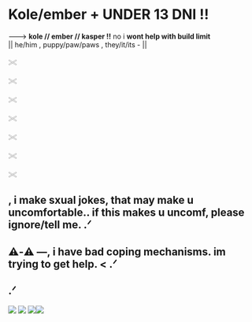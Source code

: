 # Kole/ember +   ****UNDER 13 DNI !!****


---> **kole // ember // kasper !!** no i **wont help with build limit**  
|| he/him , puppy/paw/paws , they/it/its - ||

𓏵

𓏵

𓏵

𓏵

𓏵

𓏵

𓏵
## , i make sxual jokes, that may make u uncomfortable.. if this makes u uncomf, please ignore/tell me. .ᐟ
 
 ## ⚠︎-⚠︎ —, i have bad coping mechanisms. im trying to get help. <  .ᐟ
 ##  .ᐟ
 

 <img src="https://raining-starss.neocities.org/doot%20(3).png"/>  <img src="https://raining-starss.neocities.org/garfpenis%20(4).png"/> <img src="https://raining-starss.neocities.org/23523534%20(4).png"/><img src="https://raining-starss.neocities.org/plugplug%20(1).gif"/>
